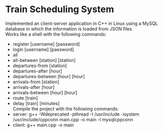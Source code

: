 # Train Scheduling System
Implemented an client-server application in C++ in Linux using a MySQL database in which the information is loaded from JSON files  
Works like a shell with the following commands:  
 - register [username] [password]  
 - login [username] [password]  
 - all  
 - all-between [station] [station]  
 - departures-from [station]  
 - departures-after [hour]  
 - departures-between [hour] [hour]  
 - arrivals-from [station]  
 - arrivals-after [hour]  
 - arrivals-between [hour] [hour]  
 - route [train]  
 - delay [train] [minutes]  
Compile the project with the following commands:  
 - server: g++ -Wdeprecated -pthread -I /usr/include -isystem /usr/include/cppconn main.cpp -o main -l mysqlcppconn  
 - client: g++ main.cpp -o main
